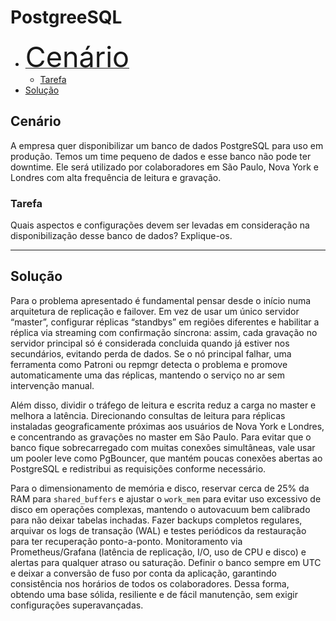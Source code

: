 # PostgreeSQL

- [<span style="font-size:45px">Cenário</span>](#Cenário)
    - [Tarefa](#Tarefa)
- [Solução](#Solução)



## Cenário

A empresa quer disponibilizar um banco de dados PostgreSQL para uso em produção. Temos um time pequeno de dados e esse banco não pode ter downtime. 
Ele será utilizado por colaboradores em São Paulo, Nova York e Londres com alta frequência de leitura e gravação.



### Tarefa

Quais aspectos e configurações devem ser levadas em consideração na disponibilização desse banco de dados? Explique-os.


----

## Solução

Para o problema apresentado é fundamental pensar desde o início numa arquitetura de replicação e failover. Em vez de usar um único servidor “master”, configurar réplicas “standbys” em regiões diferentes e habilitar a réplica via streaming com confirmação síncrona: assim, cada gravação no servidor principal só é considerada concluida quando já estiver nos secundários, evitando perda de dados. Se o nó principal falhar, uma ferramenta como Patroni ou repmgr detecta o problema e promove automaticamente uma das réplicas, mantendo o serviço no ar sem intervenção manual.

Além disso, dividir o tráfego de leitura e escrita reduz a carga no master e melhora a latência. Direcionando consultas de leitura para réplicas instaladas geograficamente próximas aos usuários de Nova York e Londres, e concentrando as gravações no master em São Paulo. Para evitar que o banco fique sobrecarregado com muitas conexões simultâneas, vale usar um pooler leve como PgBouncer, que mantém poucas conexões abertas ao PostgreSQL e redistribui as requisições conforme necessário.  

Para o dimensionamento de memória e disco, reservar cerca de 25% da RAM para `shared_buffers` e ajustar o `work_mem` para evitar uso excessivo de disco em operações complexas, mantendo o autovacuum bem calibrado para não deixar tabelas inchadas. Fazer backups completos regulares, arquivar os logs de transação (WAL) e testes periódicos da restauração para ter recuperação ponto-a-ponto. Monitoramento via Prometheus/Grafana (latência de replicação, I/O, uso de CPU e disco) e alertas para qualquer atraso ou saturação. 
Definir o banco sempre em UTC e deixar a conversão de fuso por conta da aplicação, garantindo consistência nos horários de todos os colaboradores. Dessa forma, obtendo uma base sólida, resiliente e de fácil manutenção, sem exigir configurações superavançadas.
